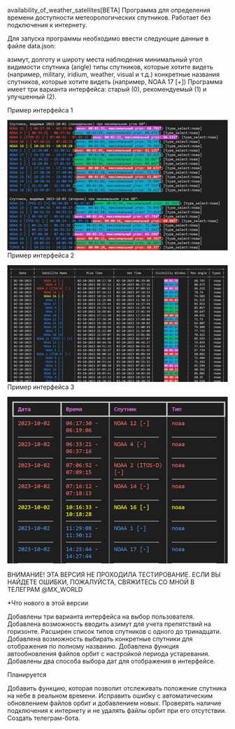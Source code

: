 availability_of_weather_satellites[BETA] Программа для определения времени доступности метеорологических спутников. Работает без подключения к интернету.

Для запуска программы необходимо ввести следующие данные в файле data.json:

азимут, долготу и широту места наблюдения
минимальный угол видимости спутника (angle)
типы спутников, которые хотите видеть (например, military, iridium, weather, visual и т.д.)
конкретные названия спутников, которые хотите видеть (например, NOAA 17 [+])
Программа имеет три варианта интерфейса: старый (0), рекомендуемый (1) и улучшенный (2).

Пример интерфейса 1

![Image](https://github.com/MaxKUlish1/availability_of_weather_satellites/raw/main/1_interf.png)
Пример интерфейса 2

![Image](https://github.com/MaxKUlish1/availability_of_weather_satellites/raw/main/2_interf.png)
Пример интерфейса 3

![Image](https://github.com/MaxKUlish1/availability_of_weather_satellites/raw/main/3_interf.png)

ВНИМАНИЕ! ЭТА ВЕРСИЯ НЕ ПРОХОДИЛА ТЕСТИРОВАНИЕ. ЕСЛИ ВЫ НАЙДЕТЕ ОШИБКИ, ПОЖАЛУЙСТА, СВЯЖИТЕСЬ СО МНОЙ В ТЕЛЕГРАМ @MX_WORLD

*Что нового в этой версии

Добавлены три варианта интерфейса на выбор пользователя.
Добавлена возможность вводить азимут для учета препятствий на горизонте.
Расширен список типов спутников с одного до тринадцати.
Добавлена возможность выбирать конкретные спутники для отображения по полному названию.
Добавлена функция автообновления файлов орбит с настройкой периода устаревания.
Добавлены два способа выбора дат для отображения в интерфейсе.

Планируется

Добавить функцию, которая позволит отслеживать положение спутника на небе в реальном времени.
Исправить ошибку с автоматическим обновлением файлов орбит и добавлением новых.
Проверять наличие подключения к интернету и не удалять файлы орбит при его отсутствии.
Создать телеграм-бота.



